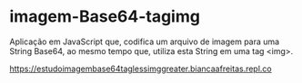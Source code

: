 # imagem-Base64-tagimg
Aplicação em  JavaScript que, codifica um arquivo de imagem para uma String Base64, ao mesmo tempo que, utiliza esta String em uma tag &lt;img>.  


https://estudoimagembase64taglessimggreater.biancaafreitas.repl.co
